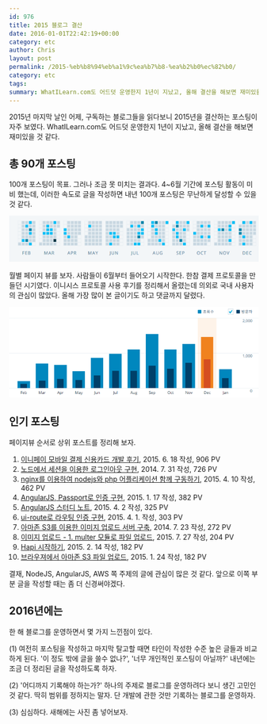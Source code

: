 ```yaml
---
id: 976
title: 2015 블로그 결산
date: 2016-01-01T22:42:19+00:00
category: etc
author: Chris
layout: post
permalink: /2015-%eb%b8%94%eb%a1%9c%ea%b7%b8-%ea%b2%b0%ec%82%b0/
category: etc
tags:
summary: WhatILearn.com도 어드덧 운영한지 1년이 지났고, 올해 결산을 해보면 재미있을 것 같다.
---
```

2015년 마지막 날인 어제, 구독하는 블로그들을 읽다보니 2015년을 결산하는 포스팅이 자주 보였다. WhatILearn.com도 어드덧 운영한지 1년이 지났고, 올해 결산을 해보면 재미있을 것 같다.

## 총 90개 포스팅

100개 포스팅이 목표. 그러나 조금 못 미치는 결과다. 4~6월 기간에 포스팅 활동이 미비 했는데, 이러한 속도로 글을 작성하면 내년 100개 포스팅은 무난하게 달성할 수 있을 것 같다.

![graph](/assets/imgs/2016/graph.png)


월별 페이지 뷰를 보자. 사람들이 6월부터 들어오기 시작한다. 한참 결제 프로토콜을 만들던 시기였다. 이니시스 프로토콜 사용 후기를 정리해서 올렸는데 의외로 국내 사용자의 관심이 많았다. 올해 가장 많이 본 글이기도 하고 댓글까지 달렸다.

![graph2](/assets/imgs/2016/graph2.png)

## 인기 포스팅

페이지뷰 순서로 상위 포스트를 정리해 보자.

1. [이니페이 모바일 결제 신용카드 개발 후기](/%EC%9D%B4%EB%8B%88%ED%8E%98%EC%9D%B4-%EB%AA%A8%EB%B0%94%EC%9D%BC-%EA%B2%B0%EC%A0%9C-%EC%8B%A0%EC%9A%A9%EC%B9%B4%EB%93%9C-%EA%B0%9C%EB%B0%9C-%ED%9B%84%EA%B8%B0/), 2015. 6. 18 작성, 906 PV
1. [노드에서 세션을 이용한 로그인아웃 구현](/%EB%85%B8%EB%93%9C%EC%97%90%EC%84%9C-%EC%84%B8%EC%85%98%EC%9D%84-%EC%9D%B4%EC%9A%A9%ED%95%9C-%EB%A1%9C%EA%B7%B8%EC%9D%B8%EC%95%84%EC%9B%83-%EA%B5%AC%ED%98%84/), 2014. 7. 31 작성, 726 PV
1. [nginx를 이용하여 nodejs와 php 어플리케이션 함께 구동하기](/how-to-run-nodejs-and-php-by-using-nginx/), 2015. 4. 10 작성, 462 PV
1. [AngularJS, Passport로 인증 구현](/angularjs-passport%EB%A1%9C-%EC%9D%B8%EC%A6%9D%EA%B5%AC%ED%98%84/), 2015. 1. 17 작성, 382 PV
1. [AngularJS 스터디 노트](/angularjs-%EC%8A%A4%ED%84%B0%EB%94%94-%EB%85%B8%ED%8A%B8/), 2015. 4. 2 작성, 325 PV
1. [ui-route로 라우팅 인증 구현](/ui-route%EB%A1%9C-%EB%9D%BC%EC%9A%B0%ED%8C%85-%EC%9D%B8%EC%A6%9D-%EA%B5%AC%ED%98%84/), 2015. 4. 1. 작성, 303 PV
1. [아마존 S3를 이용한 이미지 업로드 서버 구축](/%EC%95%84%EB%A7%88%EC%A1%B4-s3%EB%A5%BC-%EC%9D%B4%EC%9A%A9%ED%95%9C-%EC%9D%B4%EB%AF%B8%EC%A7%80-%EC%97%85%EB%A1%9C%EB%93%9C-%EC%84%9C%EB%B2%84-%EA%B5%AC%EC%B6%95/), 2014. 7. 23 작성, 272 PV
1. [이미지 업로드 - 1. multer 모듈로 파일 업로드](/%EC%9D%B4%EB%AF%B8%EC%A7%80-%EC%97%85%EB%A1%9C%EB%93%9C-1-multer-%EB%AA%A8%EB%93%88%EB%A1%9C-%ED%8C%8C%EC%9D%BC-%EC%97%85%EB%A1%9C%EB%93%9C/), 2015. 7. 27 작성, 204 PV
1. [Hapi 시작하기](/start-with-hapi/), 2015. 2. 14 작성, 182 PV
1. [브라우져에서 아마존 S3 파일 업로드](/%EB%B8%8C%EB%9D%BC%EC%9A%B0%EC%A0%B8%EC%97%90%EC%84%9C-%EC%95%84%EB%A7%88%EC%A1%B4-s3-%ED%8C%8C%EC%9D%BC-%EC%97%85%EB%A1%9C%EB%93%9C/), 2015. 1. 24 작성, 182 PV

결재, NodeJS, AngularJS, AWS 쪽 주제의 글에 관심이 많은 것 같다. 앞으로 이쪽 부분 글을 작성할 때는 좀 더 신경써야겠다.


## 2016년에는

한 해 블로그를 운영하면서 몇 가지 느낀점이 있다.

(1) 여전히 포스팅을 작성하고 마지막 탈고할 때면 타인이 작성한 수준 높은 글들과 비교하게 된다. '이 정도 밖에 글을 쓸수 없나?', '너무 개인적인 포스팅이 아닐까?' 내년에는 조금 더 정리된 글을 작성하도록 하자.

(2) '어디까지 기록해야 하는가?' 하나의 주제로 블로그를 운영하려다 보니 생긴 고민인것 같다. 딱히 범위를 정하지는 말자. 단 개발에 관한 것만 기록하는 블로그를 운영하자.

(3) 심심하다. 새해에는 사진 좀 넣어보자.
